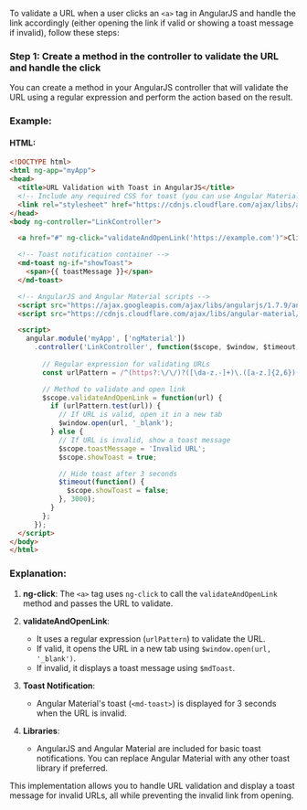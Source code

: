To validate a URL when a user clicks an `<a>` tag in AngularJS and handle the link accordingly (either opening the link if valid or showing a toast message if invalid), follow these steps:

### Step 1: Create a method in the controller to validate the URL and handle the click
You can create a method in your AngularJS controller that will validate the URL using a regular expression and perform the action based on the result.

### Example:

#### HTML:
```html
<!DOCTYPE html>
<html ng-app="myApp">
<head>
  <title>URL Validation with Toast in AngularJS</title>
  <!-- Include any required CSS for toast (you can use Angular Material or any other toast library) -->
  <link rel="stylesheet" href="https://cdnjs.cloudflare.com/ajax/libs/angular-material/1.1.12/angular-material.min.css">
</head>
<body ng-controller="LinkController">

  <a href="#" ng-click="validateAndOpenLink('https://example.com')">Click here to open URL</a>

  <!-- Toast notification container -->
  <md-toast ng-if="showToast">
    <span>{{ toastMessage }}</span>
  </md-toast>

  <!-- AngularJS and Angular Material scripts -->
  <script src="https://ajax.googleapis.com/ajax/libs/angularjs/1.7.9/angular.min.js"></script>
  <script src="https://cdnjs.cloudflare.com/ajax/libs/angular-material/1.1.12/angular-material.min.js"></script>

  <script>
    angular.module('myApp', ['ngMaterial'])
      .controller('LinkController', function($scope, $window, $timeout, $mdToast) {
        
        // Regular expression for validating URLs
        const urlPattern = /^(https?:\/\/)?([\da-z.-]+)\.([a-z.]{2,6})([/\w .-]*)*\/?$/;

        // Method to validate and open link
        $scope.validateAndOpenLink = function(url) {
          if (urlPattern.test(url)) {
            // If URL is valid, open it in a new tab
            $window.open(url, '_blank');
          } else {
            // If URL is invalid, show a toast message
            $scope.toastMessage = 'Invalid URL';
            $scope.showToast = true;

            // Hide toast after 3 seconds
            $timeout(function() {
              $scope.showToast = false;
            }, 3000);
          }
        };
      });
  </script>
</body>
</html>
```

### Explanation:
1. **ng-click**: The `<a>` tag uses `ng-click` to call the `validateAndOpenLink` method and passes the URL to validate.
   
2. **validateAndOpenLink**:
    - It uses a regular expression (`urlPattern`) to validate the URL.
    - If valid, it opens the URL in a new tab using `$window.open(url, '_blank')`.
    - If invalid, it displays a toast message using `$mdToast`.

3. **Toast Notification**:
    - Angular Material's toast (`<md-toast>`) is displayed for 3 seconds when the URL is invalid.

4. **Libraries**:
   - AngularJS and Angular Material are included for basic toast notifications. You can replace Angular Material with any other toast library if preferred.

This implementation allows you to handle URL validation and display a toast message for invalid URLs, all while preventing the invalid link from opening.
